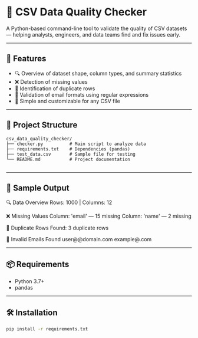# 🧹 CSV Data Quality Checker

A Python-based command-line tool to validate the quality of CSV datasets — helping analysts, engineers, and data teams find and fix issues early.

---

## 🚀 Features

- 🔍 Overview of dataset shape, column types, and summary statistics
- ❌ Detection of missing values
- 🔁 Identification of duplicate rows
- 📧 Validation of email formats using regular expressions
- 📄 Simple and customizable for any CSV file

---

## 📁 Project Structure

```
csv_data_quality_checker/
├── checker.py          # Main script to analyze data
├── requirements.txt    # Dependencies (pandas)
├── test_data.csv       # Sample file for testing
└── README.md           # Project documentation


```
---

## 🧪 Sample Output

🔍 Data Overview
Rows: 1000 | Columns: 12

❌ Missing Values
Column: 'email' — 15 missing
Column: 'name' — 2 missing

🔁 Duplicate Rows
Found: 3 duplicate rows

📧 Invalid Emails Found
user@@domain.com
example@.com

---

## 📦 Requirements

- Python 3.7+
- pandas

---

## 🛠️ Installation

```bash
pip install -r requirements.txt

